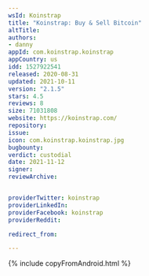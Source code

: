 ```yaml
---
wsId: Koinstrap
title: "Koinstrap: Buy & Sell Bitcoin"
altTitle: 
authors:
- danny
appId: com.koinstrap.koinstrap
appCountry: us
idd: 1527922541
released: 2020-08-31
updated: 2021-10-11
version: "2.1.5"
stars: 4.5
reviews: 8
size: 71031808
website: https://koinstrap.com/
repository: 
issue: 
icon: com.koinstrap.koinstrap.jpg
bugbounty: 
verdict: custodial
date: 2021-11-12
signer: 
reviewArchive:


providerTwitter: koinstrap
providerLinkedIn: 
providerFacebook: koinstrap
providerReddit: 

redirect_from:

---
```

{% include copyFromAndroid.html %}
